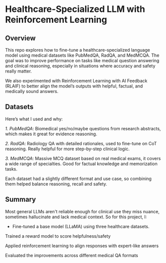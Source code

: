 # Healthcare-Specialized LLM with Reinforcement Learning

## Overview
This repo explores how to fine-tune a healthcare-specialized language model using medical datasets like PubMedQA, RadQA, and MedMCQA. The goal was to improve performance on tasks like medical question answering and clinical reasoning, especially in situations where accuracy and safety really matter.

We also experimented with Reinforcement Learning with AI Feedback (RLAIF) to better align the model’s outputs with helpful, factual, and medically sound answers.

## Datasets
Here’s what I used and why:

_1. PubMedQA_: 
Biomedical yes/no/maybe questions from research abstracts, which makes it great for evidence reasoning.

_2. RadQA_: 
Radiology QA with detailed rationales, used to fine-tune on CoT reasoning. Really helpful for more step-by-step clinical logic.

_3. MedMCQA_: 
Massive MCQ dataset based on real medical exams, it covers a wide range of specialties. Good for factual knowledge and memorization tasks.

Each dataset had a slightly different format and use case, so combining them helped balance reasoning, recall and safety.

## Summary
Most general LLMs aren't reliable enough for clinical use they miss nuance, sometimes hallucinate and lack medical context. So for this project, I:

- Fine-tuned a base model (LLaMA) using three healthcare datasets.

Trained a reward model to score helpfulness/safety

Applied reinforcement learning to align responses with expert-like answers

Evaluated the improvements across different medical QA formats
